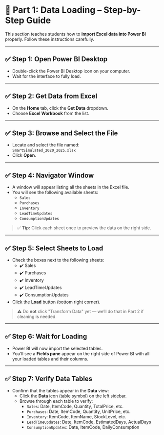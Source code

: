 
# 🧪 Part 1: Data Loading – Step-by-Step Guide

This section teaches students how to **import Excel data into Power BI** properly. Follow these instructions carefully.

---

## ✅ Step 1: Open Power BI Desktop
- Double-click the Power BI Desktop icon on your computer.
- Wait for the interface to fully load.

---

## ✅ Step 2: Get Data from Excel
- On the **Home** tab, click the **Get Data** dropdown.
- Choose **Excel Workbook** from the list.

---

## ✅ Step 3: Browse and Select the File
- Locate and select the file named:  
  `SmartSimulated_2020_2025.xlsx`
- Click **Open**.

---

## ✅ Step 4: Navigator Window
- A window will appear listing all the sheets in the Excel file.
- You will see the following available sheets:
  - `Sales`
  - `Purchases`
  - `Inventory`
  - `LeadTimeUpdates`
  - `ConsumptionUpdates`

> ✅ **Tip:** Click each sheet once to preview the data on the right side.

---

## ✅ Step 5: Select Sheets to Load
- Check the boxes next to the following sheets:
  - ✔️ Sales
  - ✔️ Purchases
  - ✔️ Inventory
  - ✔️ LeadTimeUpdates
  - ✔️ ConsumptionUpdates
- Click the **Load** button (bottom right corner).

> ⚠️ Do **not** click "Transform Data" yet — we’ll do that in Part 2 if cleaning is needed.

---

## ✅ Step 6: Wait for Loading
- Power BI will now import the selected tables.
- You’ll see a **Fields pane** appear on the right side of Power BI with all your loaded tables and their columns.

---

## ✅ Step 7: Verify Data Tables
- Confirm that the tables appear in the **Data** view:
  - Click the **Data** icon (table symbol) on the left sidebar.
  - Browse through each table to verify:
    - `Sales`: Date, ItemCode, Quantity, TotalPrice, etc.
    - `Purchases`: Date, ItemCode, Quantity, UnitPrice, etc.
    - `Inventory`: ItemCode, ItemName, StockLevel, etc.
    - `LeadTimeUpdates`: Date, ItemCode, EstimatedDays, ActualDays
    - `ConsumptionUpdates`: Date, ItemCode, DailyConsumption

